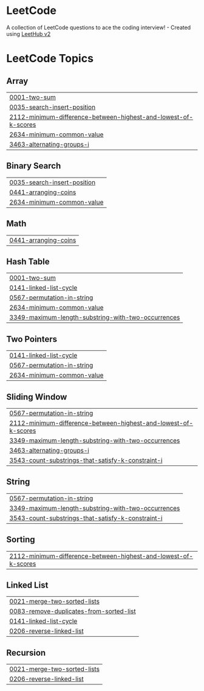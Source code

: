 # LeetCode
A collection of LeetCode questions to ace the coding interview! - Created using [LeetHub v2](https://github.com/arunbhardwaj/LeetHub-2.0)

<!---LeetCode Topics Start-->
# LeetCode Topics
## Array
|  |
| ------- |
| [0001-two-sum](https://github.com/yasin8856/LeetCode/tree/master/0001-two-sum) |
| [0035-search-insert-position](https://github.com/yasin8856/LeetCode/tree/master/0035-search-insert-position) |
| [2112-minimum-difference-between-highest-and-lowest-of-k-scores](https://github.com/yasin8856/LeetCode/tree/master/2112-minimum-difference-between-highest-and-lowest-of-k-scores) |
| [2634-minimum-common-value](https://github.com/yasin8856/LeetCode/tree/master/2634-minimum-common-value) |
| [3463-alternating-groups-i](https://github.com/yasin8856/LeetCode/tree/master/3463-alternating-groups-i) |
## Binary Search
|  |
| ------- |
| [0035-search-insert-position](https://github.com/yasin8856/LeetCode/tree/master/0035-search-insert-position) |
| [0441-arranging-coins](https://github.com/yasin8856/LeetCode/tree/master/0441-arranging-coins) |
| [2634-minimum-common-value](https://github.com/yasin8856/LeetCode/tree/master/2634-minimum-common-value) |
## Math
|  |
| ------- |
| [0441-arranging-coins](https://github.com/yasin8856/LeetCode/tree/master/0441-arranging-coins) |
## Hash Table
|  |
| ------- |
| [0001-two-sum](https://github.com/yasin8856/LeetCode/tree/master/0001-two-sum) |
| [0141-linked-list-cycle](https://github.com/yasin8856/LeetCode/tree/master/0141-linked-list-cycle) |
| [0567-permutation-in-string](https://github.com/yasin8856/LeetCode/tree/master/0567-permutation-in-string) |
| [2634-minimum-common-value](https://github.com/yasin8856/LeetCode/tree/master/2634-minimum-common-value) |
| [3349-maximum-length-substring-with-two-occurrences](https://github.com/yasin8856/LeetCode/tree/master/3349-maximum-length-substring-with-two-occurrences) |
## Two Pointers
|  |
| ------- |
| [0141-linked-list-cycle](https://github.com/yasin8856/LeetCode/tree/master/0141-linked-list-cycle) |
| [0567-permutation-in-string](https://github.com/yasin8856/LeetCode/tree/master/0567-permutation-in-string) |
| [2634-minimum-common-value](https://github.com/yasin8856/LeetCode/tree/master/2634-minimum-common-value) |
## Sliding Window
|  |
| ------- |
| [0567-permutation-in-string](https://github.com/yasin8856/LeetCode/tree/master/0567-permutation-in-string) |
| [2112-minimum-difference-between-highest-and-lowest-of-k-scores](https://github.com/yasin8856/LeetCode/tree/master/2112-minimum-difference-between-highest-and-lowest-of-k-scores) |
| [3349-maximum-length-substring-with-two-occurrences](https://github.com/yasin8856/LeetCode/tree/master/3349-maximum-length-substring-with-two-occurrences) |
| [3463-alternating-groups-i](https://github.com/yasin8856/LeetCode/tree/master/3463-alternating-groups-i) |
| [3543-count-substrings-that-satisfy-k-constraint-i](https://github.com/yasin8856/LeetCode/tree/master/3543-count-substrings-that-satisfy-k-constraint-i) |
## String
|  |
| ------- |
| [0567-permutation-in-string](https://github.com/yasin8856/LeetCode/tree/master/0567-permutation-in-string) |
| [3349-maximum-length-substring-with-two-occurrences](https://github.com/yasin8856/LeetCode/tree/master/3349-maximum-length-substring-with-two-occurrences) |
| [3543-count-substrings-that-satisfy-k-constraint-i](https://github.com/yasin8856/LeetCode/tree/master/3543-count-substrings-that-satisfy-k-constraint-i) |
## Sorting
|  |
| ------- |
| [2112-minimum-difference-between-highest-and-lowest-of-k-scores](https://github.com/yasin8856/LeetCode/tree/master/2112-minimum-difference-between-highest-and-lowest-of-k-scores) |
## Linked List
|  |
| ------- |
| [0021-merge-two-sorted-lists](https://github.com/yasin8856/LeetCode/tree/master/0021-merge-two-sorted-lists) |
| [0083-remove-duplicates-from-sorted-list](https://github.com/yasin8856/LeetCode/tree/master/0083-remove-duplicates-from-sorted-list) |
| [0141-linked-list-cycle](https://github.com/yasin8856/LeetCode/tree/master/0141-linked-list-cycle) |
| [0206-reverse-linked-list](https://github.com/yasin8856/LeetCode/tree/master/0206-reverse-linked-list) |
## Recursion
|  |
| ------- |
| [0021-merge-two-sorted-lists](https://github.com/yasin8856/LeetCode/tree/master/0021-merge-two-sorted-lists) |
| [0206-reverse-linked-list](https://github.com/yasin8856/LeetCode/tree/master/0206-reverse-linked-list) |
<!---LeetCode Topics End-->